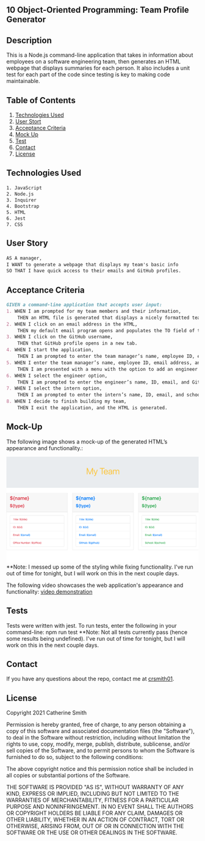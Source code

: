 ## 10 Object-Oriented Programming: Team Profile Generator

## Description

This is a Node.js command-line application that takes in information about employees on a software engineering team, then generates an HTML webpage that displays summaries for each person. It also includes a unit test for each part of the code since testing is key to making code maintainable.


## Table of Contents
1. [Technologies Used](#Technologies-Used)
2. [User Stort](#User-Story)
3. [Acceptance Criteria](#Acceptance-Criteria)
4. [Mock Up](#Mock-Up)
5. [Test](#Tests)
6. [Contact](#Contact)
7. [License](#License)


## Technologies Used
```
1. JavaScript
2. Node.js
3. Inquirer
4. Bootstrap
5. HTML
6. Jest
7. CSS
```


## User Story

```md
AS A manager,
I WANT to generate a webpage that displays my team's basic info
SO THAT I have quick access to their emails and GitHub profiles.
```

## Acceptance Criteria

```md
GIVEN a command-line application that accepts user input:
1. WHEN I am prompted for my team members and their information,
    THEN an HTML file is generated that displays a nicely formatted team roster based on user input.
2. WHEN I click on an email address in the HTML,    
    THEN my default email program opens and populates the TO field of the email with the address.
3. WHEN I click on the GitHub username,
    THEN that GitHub profile opens in a new tab.
4. WHEN I start the application,
    THEN I am prompted to enter the team manager’s name, employee ID, email address, and office number.
5. WHEN I enter the team manager’s name, employee ID, email address, and office number,
    THEN I am presented with a menu with the option to add an engineer or an intern or to finish building my team.
6. WHEN I select the engineer option,
    THEN I am prompted to enter the engineer’s name, ID, email, and GitHub username, and I am taken back to the menu.
7. WHEN I select the intern option,
    THEN I am prompted to enter the intern’s name, ID, email, and school, and I am taken back to the menu.
8. WHEN I decide to finish building my team,
    THEN I exit the application, and the HTML is generated.
```

## Mock-Up

The following image shows a mock-up of the generated HTML’s appearance and functionality.:

![HTML webpage titled “My Team” features three boxes listing employee names, titles, and other key info.](./assets/images/blank_html.png)
**Note: I messed up some of the styling while fixing functionality. I've run out of time for tonight, but I will work on this in the next couple days.

The following video showcases the web application's appearance and functionality:
[video demonstration](https://drive.google.com/file/d/1sgYPOWOczPEDqhDtD04E-ZC4__fIqTpU/view)

## Tests
Tests were written with jest. To run tests, enter the following in your command-line: npm run test
**Note: Not all tests currently pass (hence some results being undefined). I've run out of time for tonight, but I will work on this in the next couple days.

## Contact
If you have any questions about the repo, contact me at [crsmith01](https://github.com/crsmith01).


## License
Copyright 2021 Catherine Smith

Permission is hereby granted, free of charge, to any person obtaining a copy of this software and associated documentation files (the "Software"), to deal in the Software without restriction, including without limitation the rights to use, copy, modify, merge, publish, distribute, sublicense, and/or sell copies of the Software, and to permit persons to whom the Software is furnished to do so, subject to the following conditions:

The above copyright notice and this permission notice shall be included in all copies or substantial portions of the Software.

THE SOFTWARE IS PROVIDED "AS IS", WITHOUT WARRANTY OF ANY KIND, EXPRESS OR IMPLIED, INCLUDING BUT NOT LIMITED TO THE WARRANTIES OF MERCHANTABILITY, FITNESS FOR A PARTICULAR PURPOSE AND NONINFRINGEMENT. IN NO EVENT SHALL THE AUTHORS OR COPYRIGHT HOLDERS BE LIABLE FOR ANY CLAIM, DAMAGES OR OTHER LIABILITY, WHETHER IN AN ACTION OF CONTRACT, TORT OR OTHERWISE, ARISING FROM, OUT OF OR IN CONNECTION WITH THE SOFTWARE OR THE USE OR OTHER DEALINGS IN THE SOFTWARE.
